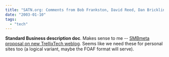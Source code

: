 ```yaml
---
title: "SATN.org: Comments from Bob Frankston, David Reed, Dan Bricklin, and others"
date: "2003-01-10"
tags: 
  - "tech"
---
```


**Standard Business description doc**. Makes sense to me -- [SMBmeta proposal on new TrellixTech weblog](http://www.satn.org/archive/2003_01_05_archive.html#90168930). Seems like we need these for personal sites too (a logical variant, maybe the FOAF format will serve).

